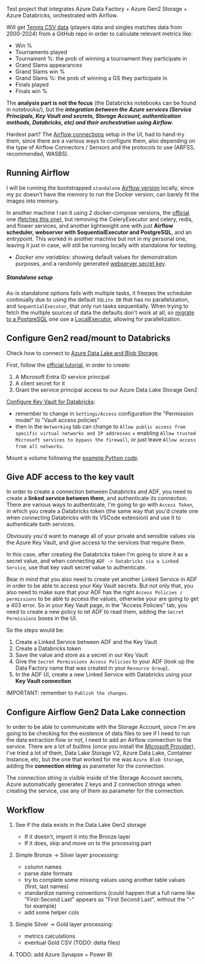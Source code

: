 
Test project that integrates Azure Data Factory + Azure Gen2 Storage + Azure Databricks, orchestrated with Airflow.  

Will get [Tennis CSV data](https://github.com/JeffSackmann/tennis_atp/tree/master) (players data and singles matches data from 2000-2024) from a GitHub repo in order to calculate relevant metrics like:
- Win %
- Tournaments played
- Tournament %: the prob of winning a tournament they participate in
- Grand Slams appearances 
- Grand Slams win %
- Grand Slams %: the prob of winning a GS they participate in
- Finals played
- Finals win %

The **analysis part is not the focus** (the Databricks notebooks can be found in notebooks/), but the ***integration between the Azure services 
(Service Principals, Key Vault and secrets, Storage Account, authentication methods, Databricks, etc) and their orchestration using Airflow***.

Hardest part? The [Airflow connections](https://airflow.apache.org/docs/apache-airflow/stable/authoring-and-scheduling/connections.html) setup in the UI, had to hand-try them, since there are a various ways to configure them, also depending on 
the type of Airflow Connectors / Sensors and the protocols to use  (ABFSS, recommended, WASBS).

## Running Airflow
I will be running the bootstrapped `standalone` [Airflow  version](https://airflow.apache.org/docs/apache-airflow/stable/start.html) locally, since my pc doesn't have the memory to run the Docker version, can barely fit the images into memory.

In another machine I ran it using 2 docker-compose versions, the [official](https://airflow.apache.org/docs/apache-airflow/stable/howto/docker-compose/index.html) one [(fetches this one)](https://airflow.apache.org/docs/apache-airflow/2.10.2/docker-compose.yaml), but removing the CeleryExecutor and celery, redis, and flower services, and another lightweight one
with just **Airflow scheduler, webserver with SequentialExecutor and PostgreSQL**, and an entrypoint. This worked in another machine but not in my personal one, leaving it just in case, will still be running locally with standalone for testing.

* *Docker env variables*: showing default values for demonstration purposes, and a randomly generated [webserver secret key](https://airflow.apache.org/docs/helm-chart/stable/production-guide.html#webserver-secret-key).

##### Standalone setup
As-is standalone options fails with multiple tasks, it freezes the scheduler continually due to using the default `SQLite DB` that has no parallelization, and `SequentialExecutor`, that only run tasks sequentially.
When trying to fetch the multiple sources of  data the defaults don't work at all, so [migrate to a PostgreSQL](https://airflow.apache.org/docs/apache-airflow/stable/howto/set-up-database.html#setting-up-a-postgresql-database) one use a [LocalExecutor](https://airflow.apache.org/docs/apache-airflow/stable/core-concepts/executor/local.html), allowing for parallelization.

## Configure Gen2 read/mount to Databricks

Check how to connect to  [Azure Data Lake and Blob Storage](https://learn.microsoft.com/en-us/azure/databricks/connect/storage/azure-storage).

First, follow the [official tutorial](https://learn.microsoft.com/en-us/azure/databricks/connect/storage/tutorial-azure-storage), in order to create:
1. A Microsoft Entra ID service principal 
1. A client secret for it
1. Grant the service principal access to our Azure Data Lake Storage Gen2


[Configure Key Vault for Databricks](https://learn.microsoft.com/en-us/azure/databricks/security/secrets/secret-scopes): 
- remember to change in `Settings/Access` configuration the "Permission model"  to "Vault access policies"
- then in the `Networking` tab can change to `Allow public access from specific virtual networks and IP addresses` + enabling
            `Allow trusted Microsoft services to bypass the firewall`, or just leave `Allow access from all networks`.


Mount a volume following the [example Python code](https://learn.microsoft.com/en-us/azure/databricks/dbfs/mounts).


## Give ADF access to the key vault

In order to create a connection between Databricks and ADF, you need to create a **linked service between them**, and authenticate its connection.
There are various ways to authenticate, I'm going to go with `Access Token`, in which you create a Databricks token (the same way that you'd create one 
when connecting Databricks with its VSCode extension) and use it to authenticate both services. 

Obviously you'd want to manage all of your private and sensible values via the Azure Key Vault, and give access to the services that require them.

In this case, after creating the Databricks token I'm going to store it as a secret value, and when connecting `ADF -> Databricks via a Linked Service`, 
use that key vault secret value to authenticate.

Bear in mind that you also need to create yet another Linked Service in ADF in order to be able to access your Key Vault secrets.
But not only that, you also need to make sure that your ADF has the right `Access Policies / permissions` to be able to access the values, otherwise your are going
to get a 403 error. So in your Key Vault page, in the "Access Policies" tab, you need to create a new policy to let ADF to read them, adding the `Secret Permissions`
boxes in the UI.

So the steps would be:
1. Create a Linked Service between ADF and the Key Vault
2. Create a Databricks token
3. Save the value and store as a secret in our Key Vault
4. Give the `Secret Permissions Access Policies` to your ADF (look up the Data Factory name that was created in your `Resource Group`).
5. In the ADF UI, create a new Linked Service with Databricks using your **Key Vault connection**

IMPORTANT: remember to `Publish the changes`.

## Configure Airflow Gen2 Data Lake connection

In order to be able to communicate with the Storage Account, since I'm are going to be checking for the existence of data files to see if I need to
run the data extraction flow or not, I need to add an Airflow connection to the service.
There are a lot of builtins (once you install the [Microsoft Provider](https://airflow.apache.org/docs/apache-airflow-providers-microsoft-azure/stable/index.html)),
I've tried a lot of them, Data Lake Storage V2, Azure Data Lake, Container Instance, etc, but the one that worked for me was `Azure Blob Storage`, adding the **connection string** as parameter for the connection.

The connection string is visible inside of the Storage Account secrets, Azure automatically generates 2 keys and 2 connection strings when creating the service, use any of them as parameter for the connection.


## Workflow

1. See if the data exists in the Data Lake Gen2 storage
    * If it doesn't, import it into the Bronze layer
    * If it does, skip and move on to the processing part

1. Simple Bronze -> Silver layer processing: 
    - column names
    - parse date formats
    - try to complete some missing values using another table values (first, last names)
    - standardize naming conventions (could happen that a full name like "First-Second Last" appears as "First Second Last", without the "-" for example)
    - add some helper cols 
1. Simple Silver -> Gold layer processing: 
    - metrics calculations
    - eventual Gold CSV (TODO: delta files)
1. TODO: add Azure Synapse + Power BI 

